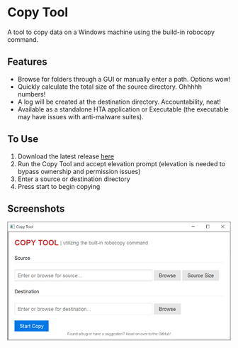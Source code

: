 # Copy Tool
A tool to copy data on a Windows machine using the build-in robocopy command.

## Features
* Browse for folders through a GUI or manually enter a path. Options wow!
* Quickly calculate the total size of the source directory. Ohhhhh numbers!
* A log will be created at the destination directory. Accountability, neat!
* Available as a standalone HTA application or Executable (the executable may have issues with anti-malware suites).

## To Use
1. Download the latest release [here](https://github.com/justinchapdelaine/copy-tool/releases)
2. Run the Copy Tool and accept elevation prompt (elevation is needed to bypass ownership and permission issues)
3. Enter a source or destination directory
4. Press start to begin copying

## Screenshots
![screenshot](https://github.com/justinchapdelaine/copy-tool/blob/master/img/screenshot.png?raw=true "screenshot")
